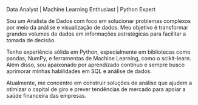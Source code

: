 Data Analyst | Machine Learning Enthusiast | Python Expert

Sou um Analista de Dados com foco em solucionar problemas complexos por meio da análise e visualização de dados. Meu objetivo é transformar grandes volumes de dados em informações estratégicas para facilitar a tomada de decisão.

Tenho experiência sólida em Python, especialmente em bibliotecas como pandas, NumPy, e ferramentas de Machine Learning, como o scikit-learn. Além disso, sou apaixonado por aprendizado contínuo e sempre busco aprimorar minhas habilidades em SQL e análise de dados.

Atualmente, me concentro em construir soluções de análise que ajudem a otimizar o capital de giro e prever tendências de mercado para apoiar a saúde financeira das empresas.
